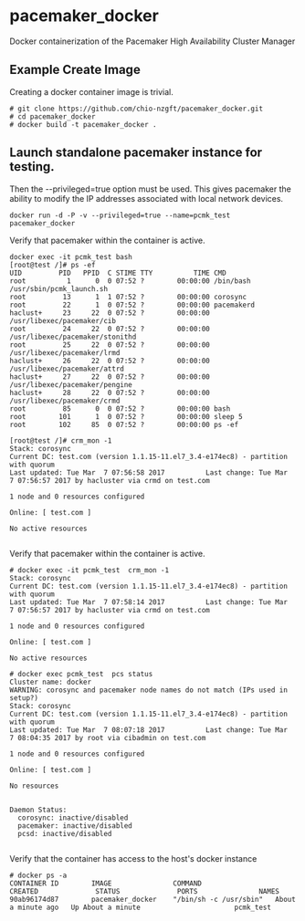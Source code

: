 # pacemaker_docker
Docker containerization of the Pacemaker High Availability Cluster Manager

## Example Create Image

Creating a docker container image is trivial. 

```
# git clone https://github.com/chio-nzgft/pacemaker_docker.git
# cd pacemaker_docker
# docker build -t pacemaker_docker .

```

## Launch standalone pacemaker instance for testing.

Then the --privileged=true option must be used. This gives pacemaker the ability
to modify the IP addresses associated with local network devices. 

```
docker run -d -P -v --privileged=true --name=pcmk_test pacemaker_docker
```

Verify that pacemaker within the container is active.

```
docker exec -it pcmk_test bash
[root@test /]# ps -ef
UID         PID   PPID  C STIME TTY          TIME CMD
root          1      0  0 07:52 ?        00:00:00 /bin/bash /usr/sbin/pcmk_launch.sh
root         13      1  1 07:52 ?        00:00:00 corosync
root         22      1  0 07:52 ?        00:00:00 pacemakerd
haclust+     23     22  0 07:52 ?        00:00:00 /usr/libexec/pacemaker/cib
root         24     22  0 07:52 ?        00:00:00 /usr/libexec/pacemaker/stonithd
root         25     22  0 07:52 ?        00:00:00 /usr/libexec/pacemaker/lrmd
haclust+     26     22  0 07:52 ?        00:00:00 /usr/libexec/pacemaker/attrd
haclust+     27     22  0 07:52 ?        00:00:00 /usr/libexec/pacemaker/pengine
haclust+     28     22  0 07:52 ?        00:00:00 /usr/libexec/pacemaker/crmd
root         85      0  0 07:52 ?        00:00:00 bash
root        101      1  0 07:52 ?        00:00:00 sleep 5
root        102     85  0 07:52 ?        00:00:00 ps -ef

[root@test /]# crm_mon -1
Stack: corosync
Current DC: test.com (version 1.1.15-11.el7_3.4-e174ec8) - partition with quorum
Last updated: Tue Mar  7 07:56:58 2017          Last change: Tue Mar  7 07:56:57 2017 by hacluster via crmd on test.com

1 node and 0 resources configured

Online: [ test.com ]

No active resources


```
Verify that pacemaker within the container is active.

```
# docker exec -it pcmk_test  crm_mon -1
Stack: corosync
Current DC: test.com (version 1.1.15-11.el7_3.4-e174ec8) - partition with quorum
Last updated: Tue Mar  7 07:58:14 2017          Last change: Tue Mar  7 07:56:57 2017 by hacluster via crmd on test.com

1 node and 0 resources configured

Online: [ test.com ]

No active resources

# docker exec pcmk_test  pcs status
Cluster name: docker
WARNING: corosync and pacemaker node names do not match (IPs used in setup?)
Stack: corosync
Current DC: test.com (version 1.1.15-11.el7_3.4-e174ec8) - partition with quorum
Last updated: Tue Mar  7 08:07:18 2017          Last change: Tue Mar  7 08:04:35 2017 by root via cibadmin on test.com

1 node and 0 resources configured

Online: [ test.com ]

No resources


Daemon Status:
  corosync: inactive/disabled
  pacemaker: inactive/disabled
  pcsd: inactive/disabled


```

Verify that the container has access to the host's docker instance

```
# docker ps -a
CONTAINER ID        IMAGE               COMMAND                  CREATED              STATUS              PORTS               NAMES
90ab96174d87        pacemaker_docker    "/bin/sh -c /usr/sbin"   About a minute ago   Up About a minute                       pcmk_test

```



